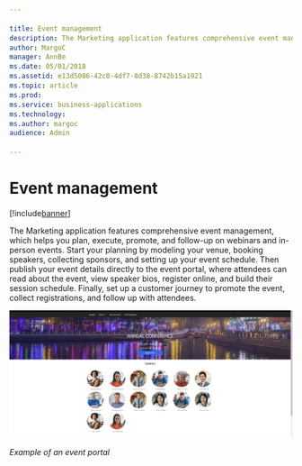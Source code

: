 ```yaml
---

title: Event management
description: The Marketing application features comprehensive event management, which helps you plan, execute, promote, and follow-up on webinars and in-person events.
author: MargoC
manager: AnnBe
ms.date: 05/01/2018
ms.assetid: e13d5086-42c8-4df7-8d38-8742b15a1921
ms.topic: article
ms.prod: 
ms.service: business-applications
ms.technology: 
ms.author: margoc
audience: Admin

---
```

#  Event management




[!include[banner](../../includes/banner.md)]

The Marketing application features comprehensive event management, which helps
you plan, execute, promote, and follow-up on webinars and in-person events.
Start your planning by modeling your venue, booking speakers, collecting
sponsors, and setting up your event schedule. Then publish your event details
directly to the event portal, where attendees can read about the event, view
speaker bios, register online, and build their session schedule. Finally, set up
a customer journey to promote the event, collect registrations, and follow up
with attendees.

![A screenshot of an example event portal. ](media/event-management-1.png "A screenshot of an example event portal. ")
<!-- Marketing_EventManagement_A.png -->


*Example of an event portal*
